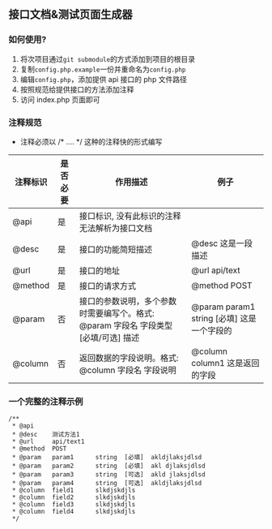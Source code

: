 ## 接口文档&测试页面生成器

### 如何使用?

1. 将次项目通过```git submodule```的方式添加到项目的根目录
2. 复制```config.php.example```一份并重命名为```config.php```
3. 编辑```config.php```，添加提供 api 接口的 php 文件路径
4. 按照规范给提供接口的方法添加注释
5. 访问 index.php 页面即可

### 注释规范

* 注释必须以 /* .... */ 这种的注释快的形式编写

|注释标识|是否必要|作用描述|例子|
|--------|--------|--------|----|
|@api|是|接口标识, 没有此标识的注释无法解析为接口文档||
|@desc|是|接口的功能简短描述|@desc 这是一段描述|
|@url|是|接口的地址|@url api/text|
|@method|是|接口的请求方式|@method POST|
|@param|否|接口的参数说明，多个参数时需要编写个。格式: @param 字段名 字段类型 [必填/可选] 描述|@param param1 string [必填] 这是一个字段的|
|@column|否|返回数据的字段说明。格式: @column 字段名 字段说明|@column column1 这是返回的字段|

### 一个完整的注释示例

```
/**
 * @api
 * @desc    测试方法1
 * @url     api/text1
 * @method  POST
 * @param   param1      string  [必填]  akldjlaksjdlsd
 * @param   param2      string  [必填]  akl djlaksjdlsd
 * @param   param3      string  [可选]  akld jlaksjdlsd
 * @param   param4      string  [可选]  akldjlaksjdlsd
 * @column  field1      slkdjskdjls
 * @column  field2      slkdjskdjls
 * @column  field3      slkdjskdjls
 * @column  field4      slkdjskdjls
 */
```
